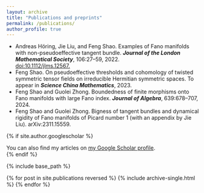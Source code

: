 ```yaml
---
layout: archive
title: "Publications and preprints"
permalink: /publications/
author_profile: true
---
```


* Andreas Höring, Jie Liu, and Feng Shao. Examples of Fano manifolds with non-pseudoeffective tangent bundle. <I><B>Journal of the London Mathematical Society</B></I>, 106:27–59, 2022.
  <br>[doi:10.1112/jlms.12567.](https://doi.org/10.1112/jlms.12567) </br>
* Feng Shao. On pseudoeffective thresholds and cohomology of twisted symmetric tensor fields on irreducible Hermitian symmetric spaces. To appear in <I><B>Science China Mathematics</B></I>, 2023.
* Feng Shao and Guolei Zhong. Boundedness of finite morphisms onto Fano manifolds with large Fano index. <I><B>Journal of Algebra</B></I>, 639:678–707, 2024.
* Feng Shao and Guolei Zhong. Bigness of tangent bundles and dynamical rigidity of Fano manifolds of Picard number 1 (with an appendix by Jie Liu). arXiv:2311.15559.

{% if site.author.googlescholar %}
  <div class="wordwrap">You can also find my articles on <a href="{{site.author.googlescholar}}">my Google Scholar profile</a>.</div>
{% endif %}

{% include base_path %}

{% for post in site.publications reversed %}
  {% include archive-single.html %}
{% endfor %}
